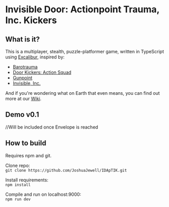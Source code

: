 # Invisible Door: Actionpoint Trauma, Inc. Kickers

## What is it?
This is a multiplayer, stealth, puzzle-platformer game, written in TypeScript using [Excalibur](https://excaliburjs.com/), inspired by:
  * [Barotrauma](https://store.steampowered.com/app/602960/Barotrauma)
  * [Door Kickers: Action Squad](https://store.steampowered.com/app/686200/Door_Kickers_Action_Squad/)
  * [Gunpoint](https://store.steampowered.com/app/206190/Gunpoint/)
  * [Invisible, Inc.](https://store.steampowered.com/app/243970/Invisible_Inc/)

And if you're wondering what on Earth that even means, you can find out more at our [Wiki](https://github.com/JoshuaJewell/IDApTIK/wiki).

## Demo v0.1

//Will be included once Envelope is reached
<IFrameEmbed src={url} />

## How to build

Requires npm and git.

Clone repo: <br/>
`git clone https://github.com/JoshuaJewell/IDApTIK.git`

Install requirements: <br/>
`npm install`

Compile and run on localhost:9000: <br/>
`npm run dev`
